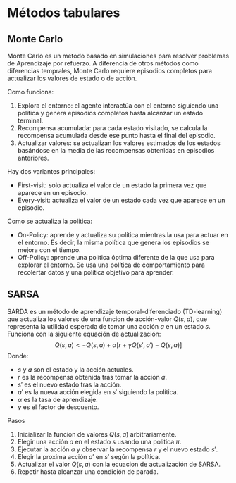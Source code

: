 # Métodos tabulares

## Monte Carlo
Monte Carlo es un método basado en simulaciones para resolver problemas de Aprendizaje por refuerzo. A diferencia de otros métodos como diferencias temprales, Monte Carlo requiere episodios completos para actualizar los valores de estado o de acción.

Como funciona:
1. Explora el entorno: el agente interactúa con el entorno siguiendo una política y genera episodios completos hasta alcanzar un estado terminal.
2. Recompensa acumulada: para cada estado visitado, se calcula la recompensa acumulada desde ese punto hasta el final del episodio.
3. Actualizar valores: se actualizan los valores estimados de los estados basándose en la media de las recompensas obtenidas en episodios anteriores.

Hay dos variantes principales:
* First-visit: solo actualiza el valor de un estado la primera vez que aparece en un episodio.
* Every-visit: actualiza el valor de un estado cada vez que aparece en un episodio.

Como se actualiza la politica:
* On-Policy: aprende y actualiza su política mientras la usa para actuar en el entorno. Es decir, la misma política que genera los episodios se mejora con el tiempo.
* Off-Policy: aprende una política óptima diferente de la que usa para explorar el entorno. Se usa una política de comportamiento para recolertar datos y una política objetivo para aprender.

## SARSA
SARDA es un método de aprendizaje temporal-diferenciado (TD-learning) que actualiza los valores de una funcion de acción-valor $Q(s,a)$, que representa la utilidad esperada de  tomar una acción $a$ en un estado $s$. Funciona con la siguiente equación de actualización:
$$Q(s,a) <- Q(s,a) + \alpha [r + \gamma Q(s', a') - Q(s,a)]$$
Donde:
* $s$ y $a$ son el estado y la acción actuales.
* $r$ es la recompensa obtenida tras tomar la acción $a$.
* $s'$ es el nuevo estado tras la acción.
* $a'$ es la  nueva acción elegida en $s'$ siguiendo la política.
* $\alpha$ es la tasa de aprendizaje.
* $\gamma$ es el factor de descuento.

Pasos
1. Inicializar la funcion de valores $Q(s,a)$ arbitrariamente.
2. Elegir una acción $a$ en el estado $s$ usando una politica $\pi$.
3. Ejecutar la acción $a$ y observar la recompensa $r$ y el nuevo estado $s'$.
4. Elegir la proxima acción $a'$ en $s'$ según la política.
5. Actualizar el valor $Q(s,a)$ con la ecuacion de actualización de SARSA.
6. Repetir hasta alcanzar una condición de parada.